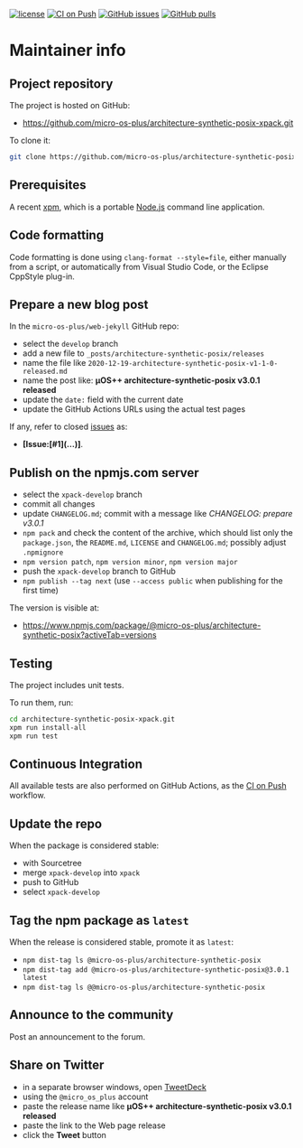 [![license](https://img.shields.io/github/license/micro-os-plus/architecture-synthetic-posix-xpack)](https://github.com/micro-os-plus/architecture-synthetic-posix-xpack/blob/xpack/LICENSE)
[![CI on Push](https://github.com/micro-os-plus/architecture-synthetic-posix-xpack/workflows/CI%20on%20Push/badge.svg)](https://github.com/micro-os-plus/architecture-synthetic-posix-xpack/actions?query=workflow%3A%22CI+on+Push%22)
[![GitHub issues](https://img.shields.io/github/issues/micro-os-plus/architecture-synthetic-posix-xpack.svg)](https://github.com/micro-os-plus/architecture-synthetic-posix-xpack/issues)
[![GitHub pulls](https://img.shields.io/github/issues-pr/micro-os-plus/architecture-synthetic-posix-xpack.svg)](https://github.com/micro-os-plus/architecture-synthetic-posix-xpack/pulls)

# Maintainer info

## Project repository

The project is hosted on GitHub:

- https://github.com/micro-os-plus/architecture-synthetic-posix-xpack.git

To clone it:

```sh
git clone https://github.com/micro-os-plus/architecture-synthetic-posix-xpack.git architecture-synthetic-posix-xpack.git
```

## Prerequisites

A recent [xpm](https://xpack.github.io/xpm/), which is a portable
[Node.js](https://nodejs.org/) command line application.

## Code formatting

Code formatting is done using `clang-format --style=file`, either manually
from a script, or automatically from Visual Studio Code, or the Eclipse
CppStyle plug-in.

## Prepare a new blog post

In the `micro-os-plus/web-jekyll` GitHub repo:

- select the `develop` branch
- add a new file to `_posts/architecture-synthetic-posix/releases`
- name the file like `2020-12-19-architecture-synthetic-posix-v1-1-0-released.md`
- name the post like: **µOS++ architecture-synthetic-posix v3.0.1 released**
- update the `date:` field with the current date
- update the GitHub Actions URLs using the actual test pages

If any, refer to closed
[issues](https://github.com/micro-os-plus/architecture-synthetic-posix/issues)
as:

- **[Issue:\[#1\]\(...\)]**.

## Publish on the npmjs.com server

- select the `xpack-develop` branch
- commit all changes
- update `CHANGELOG.md`; commit with a message like _CHANGELOG: prepare v3.0.1_
- `npm pack` and check the content of the archive, which should list
  only the `package.json`, the `README.md`, `LICENSE` and `CHANGELOG.md`;
  possibly adjust `.npmignore`
- `npm version patch`, `npm version minor`, `npm version major`
- push the `xpack-develop` branch to GitHub
- `npm publish --tag next` (use `--access public` when publishing for
  the first time)

The version is visible at:

- https://www.npmjs.com/package/@micro-os-plus/architecture-synthetic-posix?activeTab=versions

## Testing

The project includes unit tests.

To run them, run:

```sh
cd architecture-synthetic-posix-xpack.git
xpm run install-all
xpm run test
```

## Continuous Integration

All available tests are also performed on GitHub Actions, as the
[CI on Push](https://github.com/micro-os-plus/architecture-synthetic-posix-xpack/actions?query=workflow%3A%22CI+on+Push%22)
workflow.

## Update the repo

When the package is considered stable:

- with Sourcetree
- merge `xpack-develop` into `xpack`
- push to GitHub
- select `xpack-develop`

## Tag the npm package as `latest`

When the release is considered stable, promote it as `latest`:

- `npm dist-tag ls @micro-os-plus/architecture-synthetic-posix`
- `npm dist-tag add @micro-os-plus/architecture-synthetic-posix@3.0.1 latest`
- `npm dist-tag ls @@micro-os-plus/architecture-synthetic-posix`

## Announce to the community

Post an announcement to the forum.

## Share on Twitter

- in a separate browser windows, open [TweetDeck](https://tweetdeck.twitter.com/)
- using the `@micro_os_plus` account
- paste the release name like **µOS++ architecture-synthetic-posix v3.0.1 released**
- paste the link to the Web page release
- click the **Tweet** button
